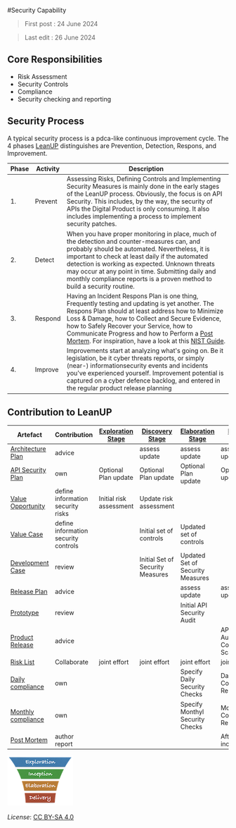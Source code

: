 #Security Capability

> First post : 24 June 2024

> Last edit : 26 June 2024

## Core Responsibilities
- Risk Assessment
- Security Controls 
- Compliance
- Security checking and reporting

## Security Process
A typical security process is a pdca-like continuous improvement cycle. The 4 phases [LeanUP](/Overview/leanup.md) distinguishes are Prevention, Detection, Respons, and Improvement.

| Phase | Activity | Description |
| --- | --- | --- |
| 1. | Prevent | Assessing Risks, Defining Controls and Implementing Security Measures is mainly done in the early stages of the LeanUP process. Obviously, the focus is on API Security. This includes, by the way, the security of APIs the Digital Product is only consuming. It also includes implementing a process to implement security patches. |
| 2. | Detect | When you have proper monitoring in place, much of the detection and counter-measures can, and probably should be automated. Nevertheless, it is important to check at least daily if the automated detection is working as expected. Unknown threats may occur at any point in time. Submitting daily and monthly compliance reports is a proven method to build a security routine. |
| 3. | Respond | Having an Incident Respons Plan is one thing, Frequently testing and updating is yet another. The Respons Plan should at least address how to Minimize Loss & Damage, how to Collect and Secure Evidence, how to Safely Recover your Service, how to Communicate Progress and how to Perform a [Post Mortem][pm]. For inspiration, have a look at this [NIST Guide](https://nvlpubs.nist.gov/nistpubs/specialpublications/nist.sp.800-61r2.pdf). |
| 4. | Improve | Improvements start at analyzing what's going on. Be it legislation, be it cyber threats reports, or simply (near-) informationsecurity events and incidents you've experienced yourself. Improvement potential is captured on a cyber defence backlog, and entered in the regular product release planning |

## Contribution to LeanUP
| Artefact | Contribution | [Exploration Stage](/Stages/exploration.md) |[Discovery Stage](/Stages/discovery.md) | [Elaboration Stage](/Stages/elaboration.md) | [Delivery Stage](/Stages/delivery.md) | 
| ----- | ------------ | - | - | - | - |
| [Architecture Plan](/Artefacts/arch-plan.md) | advice |  | assess update  | assess update  | assess update |
| [API Security Plan](/Artefacts/sec-plan) | own | Optional Plan update | Optional Plan update |  Optional Plan update | Optional Plan update |
| [Value Opportunity](/Artefacts/val-oppo.md) | define information security risks | Initial risk assessment | Update risk assessment | | |
| [Value Case](/Artefacts/val-case.md) | define information security controls | | Initial set of controls | Updated set of controls | |
| [Development Case](/Artefacts/dev-case.md) | review | | Initial Set of Security Measures | Updated Set of Security Measures |
| [Release Plan](/Artefacts/rel-plan.md) | advice |  |  | assess update | assess update  |
| [Prototype](/Artefacts/pro-review.md) | review | | | Initial API Security Audit | |
| [Product Release](/Artefacts/rel-review.md) | advice | | | | API Security Audit, Conformance Scan | 
| [Risk List](/Artefacts/risklist.md) | Collaborate | joint effort | joint effort | joint effort | joint effort |
| [Daily compliance](/Artefacts/dailyCompliance.md) | own | | | Specify Daily Security Checks | Daily Compliance Report |
| [Monthly compliance](/Artefacts/monthlyCompliance.md) | own |  | | Specify Monthyl Security Checks | Monthly Compliance Report |
| [Post Mortem ][pm] | author report | | | | After major incident | 

[<img src="/images/leanupLogo s.png" alt="drawing" class="center" width="150"/>](/Capabilities/overview.md)

*License*: [CC BY-SA 4.0](https://creativecommons.org/licenses/by-sa/4.0/deed.en)


[pm]: /Artefacts/post-mortem.md
